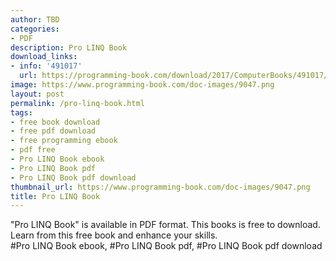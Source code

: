 ```yaml
---
author: TBD
categories:
- PDF
description: Pro LINQ Book
download_links:
- info: '491017'
  url: https://programming-book.com/download/2017/ComputerBooks/491017/Pro LINQ.pdf
image: https://www.programming-book.com/doc-images/9047.png
layout: post
permalink: /pro-linq-book.html
tags:
- free book download
- free pdf download
- free programming ebook
- pdf free
- Pro LINQ Book ebook
- Pro LINQ Book pdf
- Pro LINQ Book pdf download
thumbnail_url: https://www.programming-book.com/doc-images/9047.png
title: Pro LINQ Book
---
```


 
<div class="item-desc text-justify">
  "Pro LINQ Book" is available in PDF format. This books is free to download. Learn from this free book and enhance your skills.
  <br>
  #Pro LINQ Book ebook, #Pro LINQ Book pdf, #Pro LINQ Book pdf download
</div>